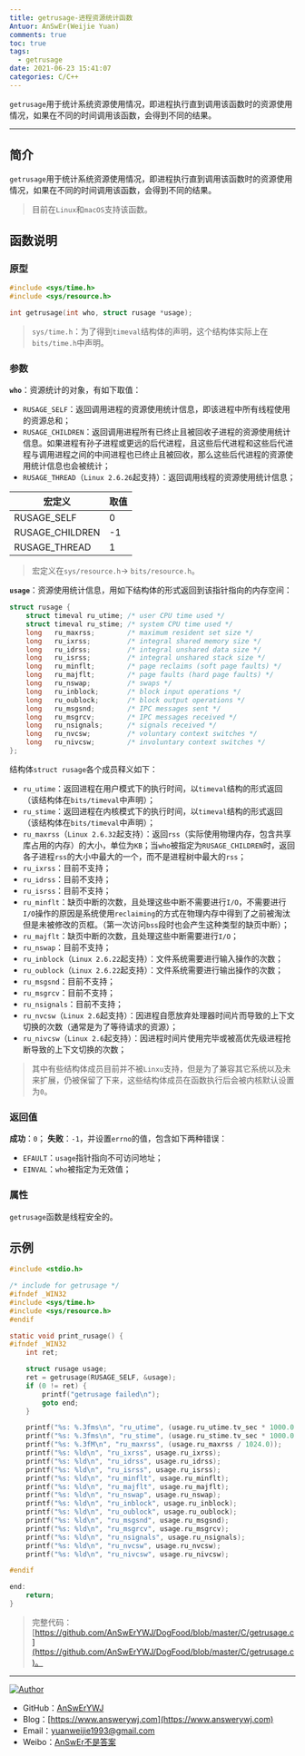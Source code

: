 ```yaml
---
title: getrusage-进程资源统计函数
Antuor: AnSwEr(Weijie Yuan)
comments: true
toc: true
tags:
  - getrusage
date: 2021-06-23 15:41:07
categories: C/C++
---
```


`getrusage`用于统计系统资源使用情况，即进程执行直到调用该函数时的资源使用情况，如果在不同的时间调用该函数，会得到不同的结果。

-----
<!--more-->

## 简介
`getrusage`用于统计系统资源使用情况，即进程执行直到调用该函数时的资源使用情况，如果在不同的时间调用该函数，会得到不同的结果。
> 目前在`Linux`和`macOS`支持该函数。



## 函数说明
### 原型
```c
#include <sys/time.h>
#include <sys/resource.h>

int getrusage(int who, struct rusage *usage);
```
> `sys/time.h`：为了得到`timeval`结构体的声明，这个结构体实际上在`bits/time.h`中声明。



### 参数
**`who`**：资源统计的对象，有如下取值：

- `RUSAGE_SELF`：返回调用进程的资源使用统计信息，即该进程中所有线程使用的资源总和；
- `RUSAGE_CHILDREN`：返回调用进程所有已终止且被回收子进程的资源使用统计信息。如果进程有孙子进程或更远的后代进程，且这些后代进程和这些后代进程与调用进程之间的中间进程也已终止且被回收，那么这些后代进程的资源使用统计信息也会被统计；
- `RUSAGE_THREAD`（`Linux 2.6.26`起支持）：返回调用线程的资源使用统计信息；


| 宏定义 | 取值 |
| --- | --- |
| RUSAGE_SELF | 0 |
| RUSAGE_CHILDREN | -1 |
| RUSAGE_THREAD | 1 |



> 宏定义在`sys/resource.h`-> `bits/resource.h`。

**`usage`**：资源使用统计信息，用如下结构体的形式返回到该指针指向的内存空间：
```c
struct rusage {
    struct timeval ru_utime; /* user CPU time used */
    struct timeval ru_stime; /* system CPU time used */
    long   ru_maxrss;        /* maximum resident set size */
    long   ru_ixrss;         /* integral shared memory size */
    long   ru_idrss;         /* integral unshared data size */
    long   ru_isrss;         /* integral unshared stack size */
    long   ru_minflt;        /* page reclaims (soft page faults) */
    long   ru_majflt;        /* page faults (hard page faults) */
    long   ru_nswap;         /* swaps */
    long   ru_inblock;       /* block input operations */
    long   ru_oublock;       /* block output operations */
    long   ru_msgsnd;        /* IPC messages sent */
    long   ru_msgrcv;        /* IPC messages received */
    long   ru_nsignals;      /* signals received */
    long   ru_nvcsw;         /* voluntary context switches */
    long   ru_nivcsw;        /* involuntary context switches */
};
```
结构体`struct rusage`各个成员释义如下：

- `ru_utime`：返回进程在用户模式下的执行时间，以`timeval`结构的形式返回（该结构体在`bits/timeval`中声明）；
- `ru_stime`：返回进程在内核模式下的执行时间，以`timeval`结构的形式返回（该结构体在`bits/timeval`中声明）；
- `ru_maxrss`（`Linux 2.6.32`起支持）：返回`rss`（实际使用物理内存，包含共享库占用的内存）的大小，单位为`KB`；当`who`被指定为`RUSAGE_CHILDREN`时，返回各子进程`rss`的大小中最大的一个，而不是进程树中最大的`rss`；
- `ru_ixrss`：目前不支持；
- `ru_idrss`：目前不支持；
- `ru_isrss`：目前不支持；
- `ru_minflt`：缺页中断的次数，且处理这些中断不需要进行`I/O`，不需要进行`I/O`操作的原因是系统使用`reclaiming`的方式在物理内存中得到了之前被淘汰但是未被修改的页框。（第一次访问`bss`段时也会产生这种类型的缺页中断）；
- `ru_majflt`：缺页中断的次数，且处理这些中断需要进行`I/O`；
- `ru_nswap`：目前不支持；
- `ru_inblock`（`Linux 2.6.22`起支持）：文件系统需要进行输入操作的次数；
- `ru_oublock`（`Linux 2.6.22`起支持）：文件系统需要进行输出操作的次数；
- `ru_msgsnd`：目前不支持；
- `ru_msgrcv`：目前不支持；
- `ru_nsignals`：目前不支持；
- `ru_nvcsw`（`Linux 2.6`起支持）：因进程自愿放弃处理器时间片而导致的上下文切换的次数（通常是为了等待请求的资源）；
- `ru_nivcsw`（`Linux 2.6`起支持）：因进程时间片使用完毕或被高优先级进程抢断导致的上下文切换的次数；
> 其中有些结构体成员目前并不被`Linxu`支持，但是为了兼容其它系统以及未来扩展，仍被保留了下来，这些结构体成员在函数执行后会被内核默认设置为`0`。

### 返回值
**成功**：`0`；
**失败**：`-1`，并设置`errno`的值，包含如下两种错误：

- `EFAULT`：`usage`指针指向不可访问地址；
- `EINVAL`：`who`被指定为无效值；

### 属性
`getrusage`函数是线程安全的。
​
## 示例
```c
#include <stdio.h>

/* include for getrusage */
#ifndef _WIN32
#include <sys/time.h>
#include <sys/resource.h>
#endif

static void print_rusage() {
#ifndef _WIN32
	int ret;

	struct rusage usage;
    ret = getrusage(RUSAGE_SELF, &usage);
	if (0 != ret) {
		printf("getrusage failed\n");
		goto end;
	}

	printf("%s: %.3fms\n", "ru_utime", (usage.ru_utime.tv_sec * 1000.0 + usage.ru_utime.tv_usec / 1000.0));
	printf("%s: %.3fms\n", "ru_stime", (usage.ru_stime.tv_sec * 1000.0 + usage.ru_stime.tv_usec / 1000.0));
	printf("%s: %.3fM\n", "ru_maxrss", (usage.ru_maxrss / 1024.0));
	printf("%s: %ld\n", "ru_ixrss", usage.ru_ixrss);
	printf("%s: %ld\n", "ru_idrss", usage.ru_idrss);
	printf("%s: %ld\n", "ru_isrss", usage.ru_isrss);
	printf("%s: %ld\n", "ru_minflt", usage.ru_minflt);
	printf("%s: %ld\n", "ru_majflt", usage.ru_majflt);
	printf("%s: %ld\n", "ru_nswap", usage.ru_nswap);
	printf("%s: %ld\n", "ru_inblock", usage.ru_inblock);
	printf("%s: %ld\n", "ru_oublock", usage.ru_oublock);
	printf("%s: %ld\n", "ru_msgsnd", usage.ru_msgsnd);
	printf("%s: %ld\n", "ru_msgrcv", usage.ru_msgrcv);
	printf("%s: %ld\n", "ru_nsignals", usage.ru_nsignals);
	printf("%s: %ld\n", "ru_nvcsw", usage.ru_nvcsw);
	printf("%s: %ld\n", "ru_nivcsw", usage.ru_nivcsw);

#endif

end:
	return;
}
```
> 完整代码：[https://github.com/AnSwErYWJ/DogFood/blob/master/C/getrusage.c](https://github.com/AnSwErYWJ/DogFood/blob/master/C/getrusage.c)。

-----

<a href="#"><img src="https://img.shields.io/badge/Author-AnSwErYWJ-blue" alt="Author"></a>
- GitHub：[AnSwErYWJ](https://github.com/AnSwErYWJ)
- Blog：[https://www.answerywj.com](https://www.answerywj.com) 
- Email：[yuanweijie1993@gmail.com](https://mail.google.com)
- Weibo：[AnSwEr不是答案](https://weibo.com/1783591593)